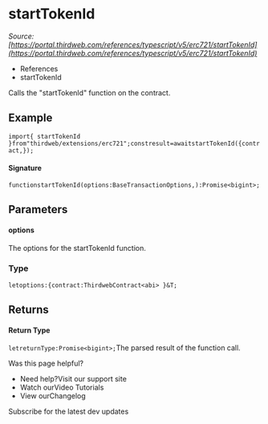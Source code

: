 # startTokenId

*Source: [https://portal.thirdweb.com/references/typescript/v5/erc721/startTokenId](https://portal.thirdweb.com/references/typescript/v5/erc721/startTokenId)*

* References
* startTokenId

Calls the "startTokenId" function on the contract.

## Example

`import{ startTokenId }from"thirdweb/extensions/erc721";constresult=awaitstartTokenId({contract,});`
#### Signature

`functionstartTokenId(options:BaseTransactionOptions,):Promise<bigint>;`
## Parameters

#### options

The options for the startTokenId function.

### Type

`letoptions:{contract:ThirdwebContract<abi> }&T;`
## Returns

#### Return Type

`letreturnType:Promise<bigint>;`The parsed result of the function call.

Was this page helpful?

* Need help?Visit our support site
* Watch ourVideo Tutorials
* View ourChangelog

Subscribe for the latest dev updates

